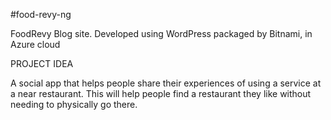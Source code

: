 #food-revy-ng

FoodRevy Blog site. Developed using WordPress packaged by Bitnami, in Azure cloud

PROJECT IDEA

A social app that helps people share their experiences of using a service at a near restaurant. This will help people find a restaurant they like without needing to physically go there.
